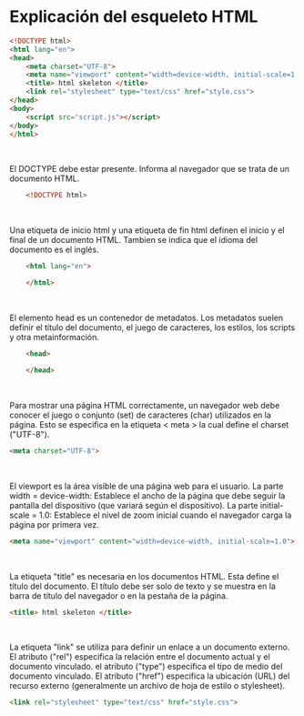 # Explicación del esqueleto HTML

```html
<!DOCTYPE html>
<html lang="en">
<head>
    <meta charset="UTF-8">
    <meta name="viewport" content="width=device-width, initial-scale=1.0">
    <title> html skeleton </title>
    <link rel="stylesheet" type="text/css" href="style.css">
</head>
<body>
    <script src="script.js"></script>
</body>
</html>
```

<br>

El DOCTYPE debe estar presente. Informa al navegador que se trata de un documento HTML.

```html
    <!DOCTYPE html>
```

<br>

Una etiqueta de inicio html y una etiqueta de fin html definen el inicio y el final de un documento HTML. Tambien se indica que el idioma del documento es el inglés.

```html
    <html lang="en">

    </html>
```

<br>

El elemento head es un contenedor de metadatos. Los metadatos suelen definir el título del documento, el juego de caracteres, los estilos, los scripts y otra metainformación.

```html
    <head>

    </head>
```

<br>

Para mostrar una página HTML correctamente, un navegador web debe conocer el juego o conjunto (set) de caracteres (char) utilizados en la página. Esto se especifica en la etiqueta < meta > la cual define el charset ("UTF-8").

```html
<meta charset="UTF-8">
```

<br>

El viewport es la área visible de una página web para el usuario.
La parte width = device-width: Establece el ancho de la página que debe seguir la pantalla del dispositivo (que variará según el dispositivo). 
La parte initial-scale = 1.0: Establece el nivel de zoom inicial cuando el navegador carga la página por primera vez.

```html
<meta name="viewport" content="width=device-width, initial-scale=1.0">
```

<br>

La etiqueta "title" es necesaria en los documentos HTML. Esta define el título del documento. El título debe ser solo de texto y se muestra en la barra de título del navegador o en la pestaña de la página.

```html
<title> html skeleton </title>
```

<br>

La etiqueta "link" se utiliza para definir un enlace a un documento externo.  El atributo ("rel") especifica la relación entre el documento actual y el documento vinculado.  el atributo ("type") especifica el tipo de medio del documento vinculado.  El atributo ("href") especifica la ubicación (URL) del recurso externo (generalmente un archivo de hoja de estilo o stylesheet).

```html
<link rel="stylesheet" type="text/css" href="style.css">
```

<br>

